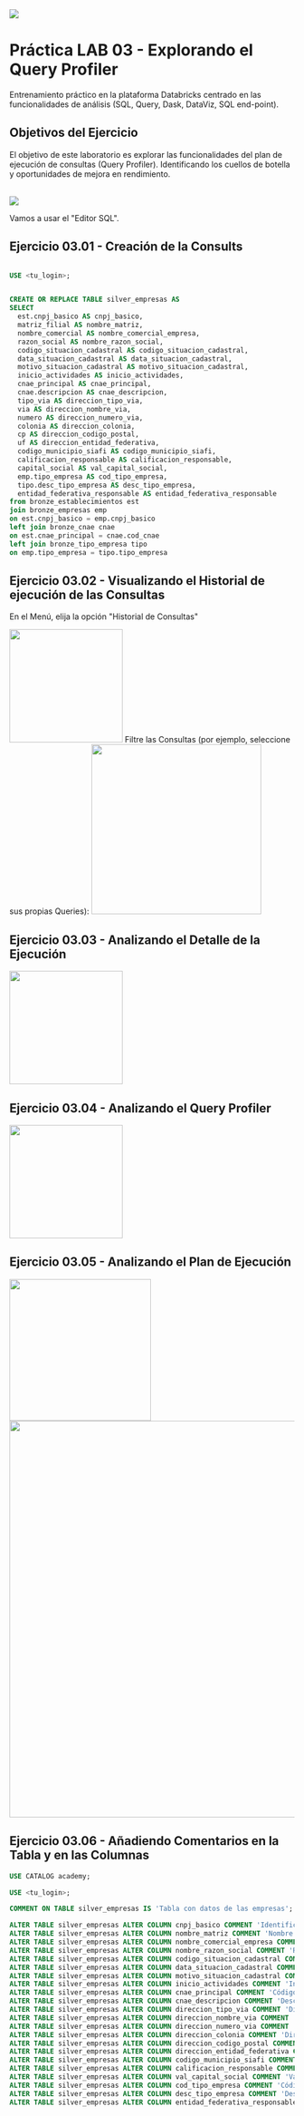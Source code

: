 
<img src="https://raw.githubusercontent.com/Databricks-BR/lab_sql/main/images/header_handson_sql.png">

# Práctica LAB 03 - Explorando el Query Profiler

Entrenamiento práctico en la plataforma Databricks centrado en las funcionalidades de análisis (SQL, Query, Dask, DataViz, SQL end-point).

## Objetivos del Ejercicio

El objetivo de este laboratorio es explorar las funcionalidades del plan de ejecución de consultas (Query Profiler). Identificando los cuellos de botella y oportunidades de mejora en rendimiento.
</br></br>

<img src="https://raw.githubusercontent.com/Databricks-BR/lab_sql/main/images/desnormaliza.png">

Vamos a usar el "Editor SQL".

## Ejercicio 03.01 - Creación de la Consults

``` sql

USE <tu_login>;


CREATE OR REPLACE TABLE silver_empresas AS
SELECT 
  est.cnpj_basico AS cnpj_basico,
  matriz_filial AS nombre_matriz,
  nombre_comercial AS nombre_comercial_empresa,
  razon_social AS nombre_razon_social,
  codigo_situacion_cadastral AS codigo_situacion_cadastral,
  data_situacion_cadastral AS data_situacion_cadastral,
  motivo_situacion_cadastral AS motivo_situacion_cadastral,
  inicio_actividades AS inicio_actividades,
  cnae_principal AS cnae_principal,
  cnae.descripcion AS cnae_descripcion,
  tipo_via AS direccion_tipo_via,
  via AS direccion_nombre_via,
  numero AS direccion_numero_via,
  colonia AS direccion_colonia,
  cp AS direccion_codigo_postal,
  uf AS direccion_entidad_federativa,
  codigo_municipio_siafi AS codigo_municipio_siafi,
  calificacion_responsable AS calificacion_responsable,
  capital_social AS val_capital_social,
  emp.tipo_empresa AS cod_tipo_empresa,
  tipo.desc_tipo_empresa AS desc_tipo_empresa,
  entidad_federativa_responsable AS entidad_federativa_responsable
from bronze_establecimientos est
join bronze_empresas emp
on est.cnpj_basico = emp.cnpj_basico
left join bronze_cnae cnae
on est.cnae_principal = cnae.cod_cnae
left join bronze_tipo_empresa tipo
on emp.tipo_empresa = tipo.tipo_empresa


```

## Ejercicio 03.02 - Visualizando el Historial de ejecución de las Consultas


En el Menú, elija la opción "Historial de Consultas"

<img src="https://raw.githubusercontent.com/Databricks-BR/lab_sql/main/images/lab03_1.png" style="height: 200px;">
Filtre las Consultas (por ejemplo, seleccione sus propias Queries):

<img src="https://raw.githubusercontent.com/Databricks-BR/lab_sql/main/images/lab03_2.png" style="height: 300px;">


## Ejercicio 03.03 - Analizando el Detalle de la Ejecución

<img src="https://raw.githubusercontent.com/Databricks-BR/lab_sql/main/images/lab03_3.png" style="height: 200px;">


## Ejercicio 03.04 - Analizando el Query Profiler

<img src="https://raw.githubusercontent.com/Databricks-BR/lab_sql/main/images/lab03_4.png" style="height: 200px;">


## Ejercicio 03.05 - Analizando el Plan de Ejecución

<img src="https://raw.githubusercontent.com/Databricks-BR/lab_sql/main/images/lab03_5.png" style="height: 250px;">

<img src="https://raw.githubusercontent.com/Databricks-BR/lab_sql/main/images/lab03_6.png" style="height: 700px;">


## Ejercicio 03.06 - Añadiendo Comentarios en la Tabla y en las Columnas

``` sql
USE CATALOG academy;

USE <tu_login>;

COMMENT ON TABLE silver_empresas IS 'Tabla con datos de las empresas';

ALTER TABLE silver_empresas ALTER COLUMN cnpj_basico COMMENT 'Identificador';
ALTER TABLE silver_empresas ALTER COLUMN nombre_matriz COMMENT 'Nombre de la Matriz';
ALTER TABLE silver_empresas ALTER COLUMN nombre_comercial_empresa COMMENT 'Nombre Comercial';
ALTER TABLE silver_empresas ALTER COLUMN nombre_razon_social COMMENT 'Razón Social';
ALTER TABLE silver_empresas ALTER COLUMN codigo_situacion_cadastral COMMENT 'Código da Situación Cadastral';
ALTER TABLE silver_empresas ALTER COLUMN data_situacion_cadastral COMMENT 'Datos de Situación Cadastral';
ALTER TABLE silver_empresas ALTER COLUMN motivo_situacion_cadastral COMMENT 'Motivo de Situación Cadastral';
ALTER TABLE silver_empresas ALTER COLUMN inicio_actividades COMMENT 'Inicio de actividaddes';
ALTER TABLE silver_empresas ALTER COLUMN cnae_principal COMMENT 'Código de Naturaleza Económica';
ALTER TABLE silver_empresas ALTER COLUMN cnae_descripcion COMMENT 'Descripción de Naturaleza Económica';
ALTER TABLE silver_empresas ALTER COLUMN direccion_tipo_via COMMENT 'Dirección - Tipo de Vía';
ALTER TABLE silver_empresas ALTER COLUMN direccion_nombre_via COMMENT 'Dirección - Nombre de Vía';
ALTER TABLE silver_empresas ALTER COLUMN direccion_numero_via COMMENT 'Dirección - Número de Vía';
ALTER TABLE silver_empresas ALTER COLUMN direccion_colonia COMMENT 'Dirección - Colonia';
ALTER TABLE silver_empresas ALTER COLUMN direccion_codigo_postal COMMENT 'Dirección - Código Postal';
ALTER TABLE silver_empresas ALTER COLUMN direccion_entidad_federativa COMMENT 'Dirección - Entidad Federativa';
ALTER TABLE silver_empresas ALTER COLUMN codigo_municipio_siafi COMMENT 'Código de Municipio';
ALTER TABLE silver_empresas ALTER COLUMN calificacion_responsable COMMENT 'Calificación del Responsable';
ALTER TABLE silver_empresas ALTER COLUMN val_capital_social COMMENT 'Valor del capital social';
ALTER TABLE silver_empresas ALTER COLUMN cod_tipo_empresa COMMENT 'Código del Tipo de Empresa';
ALTER TABLE silver_empresas ALTER COLUMN desc_tipo_empresa COMMENT 'Descripción del Tipo de Empresa';
ALTER TABLE silver_empresas ALTER COLUMN entidad_federativa_responsable COMMENT 'Entidad Federativa Responsable';
```

